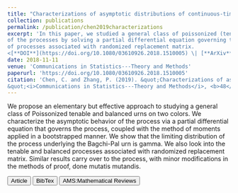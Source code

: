 ```yaml
---
title: "Characterizations of asymptotic distributions of continuous-time Pólya processes"
collection: publications
permalink: /publication/chen2019characterizations
excerpt: 'In this paper, we studied a general class of poissonized (tenable and balanced) urns. We characterized the asymptotic behavior 
of the processes by solving a partial differential equation governing the processes. We also conducted an analogous analysis of a class 
of processes associated with randomized replacement matrix.
<[**DOI**](https://doi.org/10.1080/03610926.2018.1510005) \| [**ArXiv**](https://arxiv.org/pdf/1611.09478.pdf)>'
date: 2018-11-11
venue: 'Communications in Statistics---Theory and Methods'
paperurl: 'https://doi.org/10.1080/03610926.2018.1510005'
citation: 'Chen, C. and Zhang, P. (2019). &quot;Characterizations of asymptotic distributions of continuous-time Pólya processes. 
&quot;<i>Communications in Statistics---Theory and Methods</i>, <b>48</b>(21), 5308--5321.'
---
```

We propose an elementary but effective approach to studying a general class of Poissonized tenable and balanced urns on two colors. 
We characterize the asymptotic behavior of the process via a partial differential equation that governs the process, coupled with the 
method of moments applied in a bootstrapped manner. We show that the limiting distribution of the process underlying the Bagchi-Pal urn 
is gamma. We also look into the tenable and balanced processes associated with randomized replacement matrix. Similar results carry over 
to the process, with minor modifications in the methods of proof, done mutatis mutandis.

<button class="IPbutton" type="button" onclick="window.location='https://doi.org/10.1080/03610926.2018.1510005'">Article</button>
<button class="IPbutton" type="button" onclick="window.location='../files/chen2019characterizations.bib'">BibTex</button>
<button class="IPbutton" type="button" onclick="window.location='https://mathscinet.ams.org/mathscinet-getitem?mr=4007715'">AMS:Mathematical Reviews</button>
